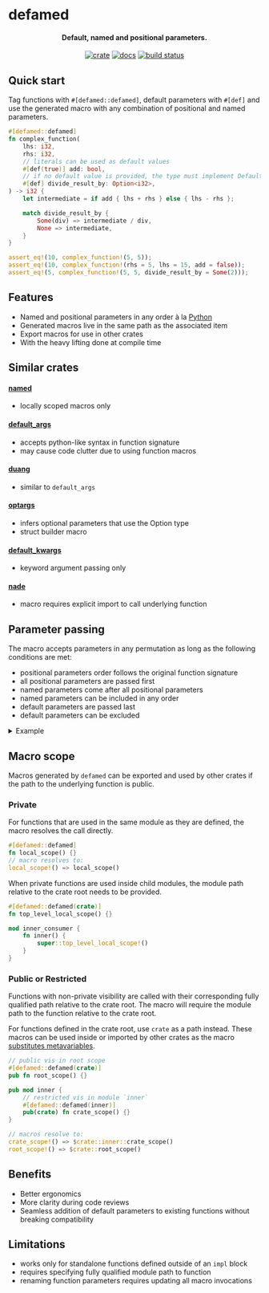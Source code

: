 # defamed
<div align="center">

#### Default, named and positional parameters.

[![crate](https://img.shields.io/crates/v/defamed.svg)](https://crates.io/crates/defamed)
[![docs](https://docs.rs/defamed/badge.svg)](https://docs.rs/defamed)
[![build status](https://github.com/cruzerngz/defamed/actions/workflows/tests.yml/badge.svg)](https://github.com/cruzerngz/defamed/actions/workflows/tests.yml)
</div>

## Quick start
Tag functions with `#[defamed::defamed]`, default parameters with `#[def]`
and use the generated macro with any combination of positional and named parameters.
```rust
#[defamed::defamed]
fn complex_function(
    lhs: i32,
    rhs: i32,
    // literals can be used as default values
    #[def(true)] add: bool,
    // if no default value is provided, the type must implement Default
    #[def] divide_result_by: Option<i32>,
) -> i32 {
    let intermediate = if add { lhs + rhs } else { lhs - rhs };

    match divide_result_by {
        Some(div) => intermediate / div,
        None => intermediate,
    }
}

assert_eq!(10, complex_function!(5, 5));
assert_eq!(10, complex_function!(rhs = 5, lhs = 15, add = false));
assert_eq!(5, complex_function!(5, 5, divide_result_by = Some(2)));
```

## Features
- Named and positional parameters in any order à la [Python](https://docs.python.org/3/tutorial/controlflow.html#more-on-defining-functions)
- Generated macros live in the same path as the associated item
- Export macros for use in other crates
- With the heavy lifting done at compile time

## Similar crates
#### [named](https://docs.rs/named)
- locally scoped macros only
#### [default_args](https://docs.rs/default_args)
- accepts python-like syntax in function signature
- may cause code clutter due to using function macros
#### [duang](https://docs.rs/duang)
- similar to `default_args`
#### [optargs](https://docs.rs/optargs)
- infers optional parameters that use the Option type
- struct builder macro
#### [default_kwargs](https://docs.rs/default_kwargs)
- keyword argument passing only
#### [nade](https://docs.rs/nade)
- macro requires explicit import to call underlying function


## Parameter passing
The macro accepts parameters in any permutation as long as the following conditions are met:
- positional parameters order follows the original function signature
- all positional parameters are passed first
- named parameters come after all positional parameters
- named parameters can be included in any order
- default parameters are passed last
- default parameters can be excluded

<details>

<summary>Example</summary>

```rust
/// Add/sub 2 numbers, then take the absolute value, if applicable
#[defamed::defamed]
fn pos_and_def(
    lhs: i32,
    rhs: i32,
    #[def(true)]
    add: bool,
    #[def]
    abs_val: bool
) -> i32 {
    let inter = if add {lhs + rhs} else {lhs - rhs};
    if abs_val {inter.abs()} else {inter}
}

// original fn
assert_eq!(20, pos_and_def(5, 15, true, false));

// all positional
assert_eq!(20, pos_and_def!(5, 15, true, false));
// all named
assert_eq!(20, pos_and_def!(lhs=5, rhs=15, add=true, abs_val=false));
// all named, in any order, defaults last
assert_eq!(20, pos_and_def!(rhs=15, lhs=5, abs_val=false, add=true));
// defaults excluded
assert_eq!(20, pos_and_def!(5, 15));
// defaults excluded, positional in any order
assert_eq!(20, pos_and_def!(rhs=15, lhs=5));
// some positional, some named
assert_eq!(20, pos_and_def!(5, rhs=15));

// overriding first default parameter as positional
assert_eq!(20, pos_and_def!(25, 5, false));
// overriding second default parameter as named
assert_eq!(20, pos_and_def!(5, -25, abs_val=true));
```

</details>

## Macro scope
Macros generated by `defamed` can be exported and used by other crates if the path to the underlying function is public.

### Private
For functions that are used in the same module as they are defined, the macro resolves the call directly.
```rust ,ignore
#[defamed::defamed]
fn local_scope() {}
// macro resolves to:
local_scope!() => local_scope()
```

When private functions are used inside child modules, the module path relative to the crate root needs to be provided.
```rust ,ignore
#[defamed::defamed(crate)]
fn top_level_local_scope() {}

mod inner_consumer {
    fn inner() {
        super::top_level_local_scope!()
    }
}
```

### Public or Restricted
Functions with non-private visibility are called with their corresponding fully qualified path relative to the crate root.
The macro will require the module path to the function relative to the crate root.

For functions defined in the crate root, use `crate` as a path instead.
These macros can be used inside or imported by other crates as the macro [substitutes metavariables](https://doc.rust-lang.org/reference/macros-by-example.html#hygiene).

```rust ,ignore
// public vis in root scope
#[defamed::defamed(crate)]
pub fn root_scope() {}

pub mod inner {
    // restricted vis in module `inner`
    #[defamed::defamed(inner)]
    pub(crate) fn crate_scope() {}
}

// macros resolve to:
crate_scope!() => $crate::inner::crate_scope()
root_scope!() => $crate::root_scope()
```

## Benefits
- Better ergonomics
- More clarity during code reviews
- Seamless addition of default parameters to existing functions without breaking compatibility

## Limitations
- works only for standalone functions defined outside of an `impl` block
- requires specifying fully qualified module path to function
- renaming function parameters requires updating all macro invocations

<!-- ## Notes 4 me
- Determine macro invocation semantics
    - no DSL (function macros only)
    - attr macro w/ pseudo helper-attrs
- Determine param permutations a-la Python
- Exporting macro in module (! @ crate root) based on visibility:
    - main issue: https://github.com/rust-lang/rust/issues/59368
    - fix: https://github.com/rust-lang/rust/pull/108241
    - rust-analyzer hinting has issues
- Problem when invoking macro from extern module/crate
    - similar crates do not export macro with function (named, etc..)
    - inner function requires fully qualified path
    - attempt 1: module_path!() macro
        - macro needs to expand after insertion in attributed code
        - parse &str from compiler builtin macro
        - macros evaluate lazily -> outer macro receives ItemMacro tokens
        - possible, but requires nightly
    - other attempts:
        - caller_modpath: https://docs.rs/caller_modpath/latest/caller_modpath/
            - also requires nightly
        - eager: https://docs.rs/eager/latest/eager/macro.eager.html
            - does not expand builtin macro
    - crate name eval can be done at compile time using proc-macros
        - evaluate "CARGO_PKG_NAME" env var inside macro

- Current (temp) solution: define crate path path as a parameter in attribute

- New (iffy) solution: multi stage macros
    - this solution requires that this library is also included by the user in their crate (double import)
    - first proc-macro generates actual function macro with all permutations and exports function macro under module scope
    - when called, function macro resolves to another proc-macro to eval crate root path (crate:: or otherwise). this proc-macro is provided by this crate, hence the need to double import
    - final function substituted in code

- New (less iffy solution): more macro permutations!
    - every macro permutation now has 2 variants: a crate-wide invocation and a public invocation.
    - any macro not called in the same scope as it was defined will need the fully qualified path of it's invoked inner function
    - a `crate:` prefix indicates that the macro substitutes code for invocation inside it's own crate
    - no prefix indicates that code should be substituted for users of that crate -->
